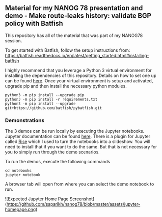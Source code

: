 ## Material for my NANOG 78 presentation and demo - Make route-leaks history: validate BGP policy with Batfish

This repository has all of the material that was part of my NANOG78 session. 

To get started with Batfish, follow the setup instructions from: 
https://batfish.readthedocs.io/en/latest/getting_started.html#installing-batfish

I highly recommend that you leverage a Python 3 virtual environment for installing the dependencies of this repository. Details on how to set one up can be found [here](https://docs.python.org/3/library/venv.html). Once your virtual environment is setup and activated, upgrade pip and then install the necessary python modules.

```
python3 -m pip install --upgrade pip
python3 -m pip install -r requirements.txt
python3 -m pip install --upgrade git+https://github.com/batfish/pybatfish.git
```


### Demonstrations

The 3 demos can be run locally by executing the Jupyter notebooks. Jupyter documentation can be found [here](http://jupyter.org/). There is a plugin for Jupyter called [Rise](https://rise.readthedocs.io/en/maint-5.6/) which I used to turn the notebooks into a slideshow. You will need to install that if you want to do the same. But that is not necessary for you to simply run through the demo scenarios.


To run the demos, execute the following commands
```
cd notebooks
jupyter notebook
```

A browser tab will open from where you can select the demo notebook to run.

![Expected Jupyter Home Page Screenshot]
(https://github.com/saparikh/nanog78/blob/master/assets/jupyter-homepage.png)

